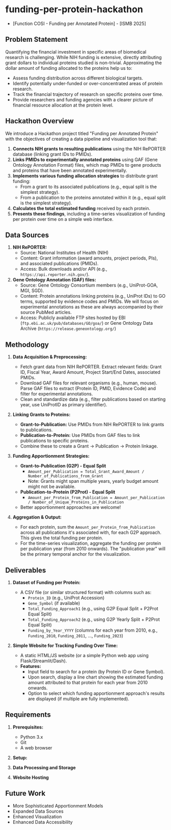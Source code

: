 # funding-per-protein-hackathon


*   [Function COSI - Funding per Annotated Protein] - [ISMB 2025]

## Problem Statement
Quantifying the financial investment in specific areas of biomedical research is challenging. While NIH funding is extensive, directly attributing grant dollars to individual proteins studied is non-trivial. Approximating the dollar amount of funding allocated to the proteins help us to:
*   Assess funding distribution across different biological targets.
*   Identify potentially under-funded or over-concentrated areas of protein research.
*   Track the financial trajectory of research on specific proteins over time.
*   Provide researchers and funding agencies with a clearer picture of financial resource allocation at the protein level.

## Hackathon Overview
We introduce a Hackathon project titled "Funding per Annotated Protein" with the objectives of creating a data pipeline and visualization tool that:
1.  **Connects NIH grants to resulting publications** using the NIH RePORTER database (linking grant IDs to PMIDs).
2.  **Links PMIDs to experimentally annotated proteins** using GAF (Gene Ontology Annotation Format) files, which map PMIDs to gene products and proteins that have been annotated experimentally.
3.  **Implements various funding allocation strategies** to distribute grant funding:
    *   From a grant to its associated publications (e.g., equal split is the simplest strategy).
    *   From a publication to the proteins annotated within it (e.g., equal split is the simplest strategy).
4.  **Calculates the total estimated funding** received by each protein.
5.  **Presents these findings**, including a time-series visualization of funding per protein over time on a simple web interface.

## Data Sources
1.  **NIH RePORTER:**
    *   Source: National Institutes of Health (NIH)
    *   Content: Grant information (award amounts, project periods, PIs), and associated publications (PMIDs).
    *   Access: Bulk downloads and/or API (e.g., `https://api.reporter.nih.gov/`).
2.  **Gene Ontology Annotation (GAF) files:**
    *   Source: Gene Ontology Consortium members (e.g., UniProt-GOA, MGI, SGD).
    *   Content: Protein annotations linking proteins (e.g., UniProt IDs) to GO terms, supported by evidence codes and PMIDs. We will focus on experimental annotations as these are always accompanied by their source PubMed articles.
    *   Access: Publicly available FTP sites hosted by EBI (`ftp.ebi.ac.uk/pub/databases/GO/goa/`) or Gene Ontology Data Archive (`https://release.geneontology.org/`)

## Methodology
1.  **Data Acquisition & Preprocessing:**
    *   Fetch grant data from NIH RePORTER. Extract relevant fields: Grant ID, Fiscal Year, Award Amount, Project Start/End Dates, associated PMIDs.
    *   Download GAF files for relevant organisms (e.g., human, mouse). Parse GAF files to extract (Protein ID, PMID, Evidence Code) and filter for experimental annotations.
    *   Clean and standardize data (e.g., filter publications based on starting year, use UniProtID as primary identifier).

2.  **Linking Grants to Proteins:**
    *   **Grant-to-Publication:** Use PMIDs from NIH RePORTER to link grants to publications.
    *   **Publication-to-Protein:** Use PMIDs from GAF files to link publications to specific proteins.
    *   Combine these to create a Grant -> Publication -> Protein linkage.

3.  **Funding Apportionment Strategies:**
    *   **Grant-to-Publication (G2P) - Equal Split**
        *   `Amount_per_Publication = Total_Grant_Award_Amount / Number_of_Publications_from_Grant`
        *  Note: Grants might span multiple years, yearly budget amount might not be available.
    *   **Publication-to-Protein (P2Prot) - Equal Split**
        *   `Amount_per_Protein_from_Publication = Amount_per_Publication / Number_of_Unique_Proteins_in_Publication`
    *   Better apportionment approaches are welcome!

4.  **Aggregation & Output:**
    *   For each protein, sum the `Amount_per_Protein_from_Publication` across all publications it's associated with, for each G2P approach. This gives the total funding per protein.
    *   For the time-series visualization, aggregate the funding per protein per publication year (from 2010 onwards). The "publication year" will be the primary temporal anchor for the visualization.

## Deliverables

1.  **Dataset of Funding per Protein:**
    *   A CSV file (or similar structured format) with columns such as:
        *   `Protein_ID` (e.g., UniProt Accession)
        *   `Gene_Symbol` (if available)
        *   `Total_Funding_Approach1` (e.g., using G2P Equal Split + P2Prot Equal Split)
        *   `Total_Funding_Approach2` (e.g., using G2P Yearly Split + P2Prot Equal Split)
        *   `Funding_by_Year_YYYY` (columns for each year from 2010, e.g., `Funding_2010`, `Funding_2011`, ..., `Funding_2023`)

2.  **Simple Website for Tracking Funding Over Time:**
    *   A static HTML/JS website (or a simple Python web app using Flask/Streamlit/Dash).
    *   **Features:**
        *   Input field to search for a protein (by Protein ID or Gene Symbol).
        *   Upon search, display a line chart showing the estimated funding amount attributed to that protein for each year from 2010 onwards.
        *   Option to select which funding apportionment approach's results are displayed (if multiple are fully implemented).

## Requirements

1.  **Prerequisites:**
    *   Python 3.x
    *   Git
    *   A web browser

2.  **Setup:**

3.  **Data Processing and Storage**

4.  **Website Hosting**


## Future Work
*   More Sophisticated Apportionment Models
*   Expanded Data Sources
*   Enhanced Visualization
*   Enhanced Data Accessibility 

